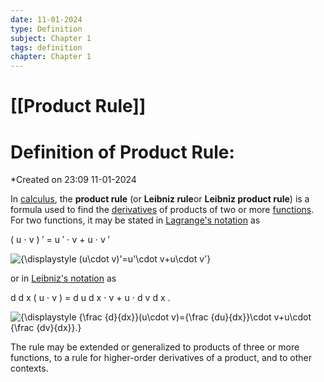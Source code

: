 ```yaml
---
date: 11-01-2024
type: Definition
subject: Chapter 1
tags: definition
chapter: Chapter 1
---
```

# [[Product Rule]]

# Definition of Product Rule:
*Created on 23:09 11-01-2024

In [calculus](https://en.wikipedia.org/wiki/Calculus "Calculus"), the **product rule** (or **Leibniz rule**or **Leibniz product rule**) is a formula used to find the [derivatives](https://en.wikipedia.org/wiki/Derivative "Derivative") of products of two or more [functions](https://en.wikipedia.org/wiki/Functions_(mathematics) "Functions (mathematics)"). For two functions, it may be stated in [Lagrange's notation](https://en.wikipedia.org/wiki/Notation_for_differentiation#Lagrange's_notation "Notation for differentiation") as

( u ⋅ v ) ′ = u ′ ⋅ v + u ⋅ v ′

![{\displaystyle (u\cdot v)'=u'\cdot v+u\cdot v'}](https://wikimedia.org/api/rest_v1/media/math/render/svg/af29b8270711bcbb0f0950b1fe5af1967b17cf5f)

or in [Leibniz's notation](https://en.wikipedia.org/wiki/Leibniz%27s_notation "Leibniz's notation") as

d d x ( u ⋅ v ) = d u d x ⋅ v + u ⋅ d v d x .

![{\displaystyle {\frac {d}{dx}}(u\cdot v)={\frac {du}{dx}}\cdot v+u\cdot {\frac {dv}{dx}}.}](https://wikimedia.org/api/rest_v1/media/math/render/svg/808f4fede6066e704904310b27ee786192dba4c7)

The rule may be extended or generalized to products of three or more functions, to a rule for higher-order derivatives of a product, and to other contexts.
